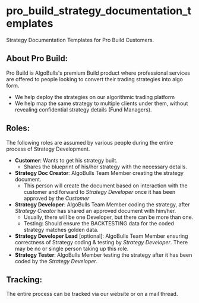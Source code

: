 # pro_build_strategy_documentation_templates

Strategy Documentation Templates for Pro Build Customers.


## About Pro Build:
Pro Build is AlgoBulls's premium Build product where professional services are offered to people looking to convert their trading strategies into algo form. 
- We help deploy the strategies on our algorithmic trading platform
- We help map the same strategy to multiple clients under them, without revealing confidential strategy details (Fund Managers).



## Roles: 

The following roles are assumed by various people during the entire process of Strategy Development.


- **Customer**: Wants to get his strategy built. 
  - Shares the blueprint of his/her strategy with the necessary details.
- **Strategy Doc Creator**: AlgoBulls Team Member creating the strategy document. 
  - This person will create the document based on interaction with the customer and forward to *Strategy Developer* once it has been approved by the *Customer*
- **Strategy Developer**: AlgoBulls Team Member coding the strategy, after *Strategy Creator* has shared an approved document with him/her. 
  - Usually, there will be one Developer, but there can be more than one. 
  - Testing: Should ensure the BACKTESTING data for the coded strategy matches golden data. 
- **Strategy Developer Lead** [optional]: AlgoBulls Team Member ensuring correctness of Strategy coding & testing by *Strategy Developer*. There may be no or single person taking up this role.
- **Strategy Tester**: AlgoBulls Member testing the strategy after it has been coded by the *Strategy Developer*.


## Tracking: 

The entire process can be tracked via our website or on a mail thread.
